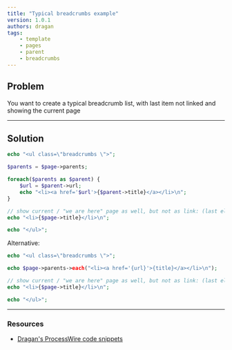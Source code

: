 ```yaml
---
title: "Typical breadcrumbs example"
version: 1.0.1
authors: dragan
tags:
    - template
    - pages
    - parent
    - breadcrumbs
---
```


## Problem

You want to create a typical breadcrumb list, with last item not linked and showing the current page

---

## Solution

```php
echo "<ul class=\"breadcrumbs \">";

$parents = $page->parents;

foreach($parents as $parent) {
	$url = $parent->url;
	echo "<li><a href='$url'>{$parent->title}</a></li>\n";
}

// show current / "we are here" page as well, but not as link: (last element)
echo "<li>{$page->title}</li>\n";

echo "</ul>";
```

Alternative:

```php
echo "<ul class=\"breadcrumbs \">";

echo $page->parents->each("<li><a href='{url}'>{title}</a></li>\n");

// show current / "we are here" page as well, but not as link: (last element)
echo "<li>{$page->title}</li>\n";

echo "</ul>";
```

---

### Resources

-   [Dragan's ProcessWire code snippets](https://github.com/dragan1700/pw/blob/master/breadcrumbs.inc)
